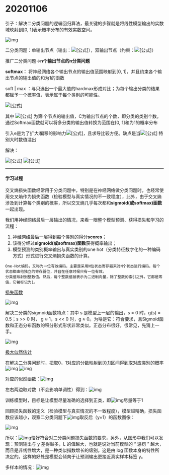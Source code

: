 # 20201106

引子：解决二分类问题的逻辑回归算法，最关键的步骤就是将线性模型输出的实数域映射到[0, 1]表示概率分布的有效实数空间。

![img](https://pic4.zhimg.com/80/v2-7c4e9e545f0cc76bb5202fec4202f873_720w.jpg)

二分类问题：单输出节点（输出：![[公式]](https://www.zhihu.com/equation?tex=P%28A%7Cx%29)），双输出节点（约束：![[公式]](https://www.zhihu.com/equation?tex=P%28A%7Cx%29+%2B+P%28%5Cbar%7BA%7D%7Cx%29+%3D+1)）

推广二分类问题->**n个输出节点的n分类问题**

**softmax：** 将神经网络各个输出节点的输出值范围映射到[0, 1]，并且约束各个输出节点的输出值的和为1的函数

soft | max ：与只选出一个最大值的hardmax形成对比；为每个输出分类的结果都赋予一个概率值，表示属于每个类别的可能性。

![[公式]](https://www.zhihu.com/equation?tex=Softmax%28z_%7Bi%7D%29%3D%5Cfrac%7Be%5E%7Bz_%7Bi%7D%7D%7D%7B%5Csum_%7Bc+%3D+1%7D%5E%7BC%7D%7Be%5E%7Bz_%7Bc%7D%7D%7D%7D)

其中 ![[公式]](https://www.zhihu.com/equation?tex=z_%7Bi%7D) 为第i个节点的输出值，C为输出节点的个数，即分类的类别个数。通过Softmax函数就可以将多分类的输出值转换为范围在[0, 1]和为1的概率分布

引入e是为了扩大i偏移的影响力![[公式]](https://www.zhihu.com/equation?tex=%5Cfrac%7Bz_%7Bi%7D%7D%7B%5Csum_%7Bc+%3D+1%7D%5E%7B3%7D%7Bz_%7Bc%7D%7D%7D)，且求导比较方便。缺点是当![[公式]](https://www.zhihu.com/equation?tex=z_%7Bi%7D) 特别大时数值溢出

解决：

![[公式]](https://www.zhihu.com/equation?tex=D+%3D+max%28z%29+)
![[公式]](https://www.zhihu.com/equation?tex=softmax%28z_%7Bi%7D%29%3D%5Cfrac%7Be%5E%7Bz_%7Bi%7D+-+D%7D%7D%7B%5Csum_%7Bc+%3D+1%7D%5E%7BC%7D%7Be%5E%7Bz_%7Bc%7D-D%7D%7D%7D)

--------------------------------

#### 学习过程

交叉熵损失函数经常用于分类问题中，特别是在神经网络做分类问题时，也经常使用交叉熵作为损失函数（检验模型与真实情况的不一致程度），此外，由于交叉熵涉及到计算每个类别的概率，所以交叉熵几乎每次都和**sigmoid(或softmax)函数**一起出现。

我们用神经网络最后一层输出的情况，来看一眼整个模型预测、获得损失和学习的流程：

1. 神经网络最后一层得到每个类别的得分**scores**；
2. 该得分经过**sigmoid(或softmax)函数**获得概率输出；
3. 模型预测的类别概率输出与真实类别的one hot（分类特征数字化的一种编码方式）形式进行交叉熵损失函数的计算。

```
One-Hot编码，又称为一位有效编码，主要是采用N位状态寄存器来对N个状态进行编码，每个状态都由他独立的寄存器位，并且在任意时候只有一位有效。
分类值映射到整数值。然后，每个整数值被表示为二进制向量，除了整数的索引之外，它都是零值，它被标记为1。
```

[损失函数](../basicMaths/)

![img](https://upload-images.jianshu.io/upload_images/4264437-43557f411482456d.png?imageMogr2/auto-orient/strip|imageView2/2/w/391/format/webp)

解决二分类的sigmoid函数特点：其中 s 是模型上一层的输出，s = 0 时，g(s) = 0.5；s >> 0 时， g ≈ 1，s << 0 时，g ≈ 0。为啥是它：符合要求，且Sigmoid函数和正态分布函数的积分形式形状非常类似。正态分布很好，很常见，先猜上一手。

![img](https://upload-images.jianshu.io/upload_images/4264437-ce7d54cd3f34c9c7.png?imageMogr2/auto-orient/strip|imageView2/2/w/184/format/webp)

[极大似然估计](../basicMaths/MLEandOthers.md)

在解决二分类问题时，把取0，1对应的分数映射到[0,1]区间得到取对应类别的概率![img](https://upload-images.jianshu.io/upload_images/4264437-b271df77a73a2abb.png?imageMogr2/auto-orient/strip|imageView2/2/w/178/format/webp)               ![img](https://upload-images.jianshu.io/upload_images/4264437-b79796d46af30c21.png?imageMogr2/auto-orient/strip|imageView2/2/w/223/format/webp)

对应的似然函数：![img](https://upload-images.jianshu.io/upload_images/4264437-20c0486d945ccfbf.png?imageMogr2/auto-orient/strip|imageView2/2/w/274/format/webp)

左右两边取对数（不会影响单调性）得到：![img](https://upload-images.jianshu.io/upload_images/4264437-31a9a4d168e5bba2.png?imageMogr2/auto-orient/strip|imageView2/2/w/689/format/webp)

训练模型时，目标是让模型尽量准确的选择到正类，即![img](https://upload-images.jianshu.io/upload_images/4264437-b271df77a73a2abb.png?imageMogr2/auto-orient/strip|imageView2/2/w/178/format/webp)尽量等于1

回顾损失函数的定义（检验模型与真实情况的不一致程度），模型越精确，损失函数应该越小，观察二分类问题下![img](https://upload-images.jianshu.io/upload_images/4264437-31a9a4d168e5bba2.png?imageMogr2/auto-orient/strip|imageView2/2/w/689/format/webp)取反后（y=1）的函数图像：

![img](https://upload-images.jianshu.io/upload_images/4264437-f10fafc8f887ee1c.png?imageMogr2/auto-orient/strip|imageView2/2/w/399/format/webp)

所以：![img](https://upload-images.jianshu.io/upload_images/4264437-e9a1204d56d80089.png?imageMogr2/auto-orient/strip|imageView2/2/w/384/format/webp)恰好符合对二分类问题损失函数的要求，另外，从图形中我们可以发现：预测输出与 y 差得越多，L 的值越大，也就是说对当前模型的 “ 惩罚 ” 越大，而且是非线性增大，是一种类似指数增长的级别。这是由 log 函数本身的特性所决定的。这样的好处是模型会倾向于让预测输出更接近真实样本标签 y。

多样本的情况：![img](https://upload-images.jianshu.io/upload_images/4264437-c2d2b6130519f5a5.png?imageMogr2/auto-orient/strip|imageView2/2/w/475/format/webp)